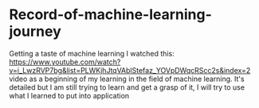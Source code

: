 # Record-of-machine-learning-journey
Getting a taste of machine learning 
I watched this: https://www.youtube.com/watch?v=i_LwzRVP7bg&list=PLWKjhJtqVAblStefaz_YOVpDWqcRScc2s&index=2 video as a beginning of
my learning in the field of machine learning. It's detailed but I am still trying to learn and get a grasp of it, I will try to use what I learned
to put into application
